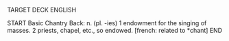 TARGET DECK
ENGLISH

START
Basic
Chantry
Back: n. (pl. -ies) 1 endowment for the singing of masses. 2 priests, chapel, etc., so endowed. [french: related to *chant]
END
